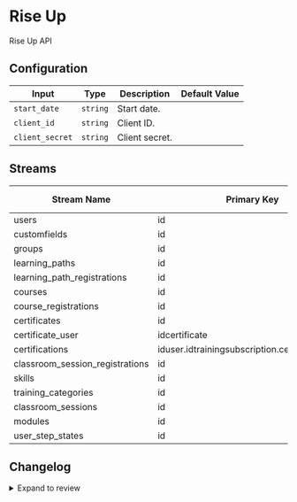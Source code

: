 # Rise Up
Rise Up API

## Configuration

| Input | Type | Description | Default Value |
|-------|------|-------------|---------------|
| `start_date` | `string` | Start date.  |  |
| `client_id` | `string` | Client ID.  |  |
| `client_secret` | `string` | Client secret.  |  |

## Streams
| Stream Name | Primary Key | Pagination | Supports Full Sync | Supports Incremental |
|-------------|-------------|------------|---------------------|----------------------|
| users | id | DefaultPaginator | ✅ |  ✅  |
| customfields | id | DefaultPaginator | ✅ |  ❌  |
| groups | id | DefaultPaginator | ✅ |  ✅  |
| learning_paths | id | DefaultPaginator | ✅ |  ✅  |
| learning_path_registrations | id | DefaultPaginator | ✅ |  ✅  |
| courses | id | DefaultPaginator | ✅ |  ✅  |
| course_registrations | id | DefaultPaginator | ✅ |  ✅  |
| certificates | id | DefaultPaginator | ✅ |  ✅  |
| certificate_user | idcertificate | DefaultPaginator | ✅ |  ❌  |
| certifications | iduser.idtrainingsubscription.certificationdate | DefaultPaginator | ✅ |  ❌  |
| classroom_session_registrations | id | DefaultPaginator | ✅ |  ✅  |
| skills | id | DefaultPaginator | ✅ |  ✅  |
| training_categories | id | DefaultPaginator | ✅ |  ❌  |
| classroom_sessions | id | DefaultPaginator | ✅ |  ✅  |
| modules | id | DefaultPaginator | ✅ |  ✅  |
| user_step_states | id | DefaultPaginator | ✅ |  ✅  |

## Changelog

<details>
  <summary>Expand to review</summary>

| Version          | Date              | Pull Request | Subject        |
|------------------|-------------------|--------------|----------------|
| 0.0.1 | 2025-09-18 | | Initial release by [@KimPlv](https://github.com/KimPlv) via Connector Builder |

</details>
